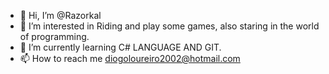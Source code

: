 - 👋 Hi, I’m @Razorkal
- 👀 I’m interested in Riding and play some games, also staring in the world of programming.
- 🌱 I’m currently learning C# LANGUAGE AND GIT.
- 📫 How to reach me diogoloureiro2002@hotmail.com

<!---
Razorkal/Razorkal is a ✨ special ✨ repository because its `README.md` (this file) appears on your GitHub profile.
You can click the Preview link to take a look at your changes.
--->
